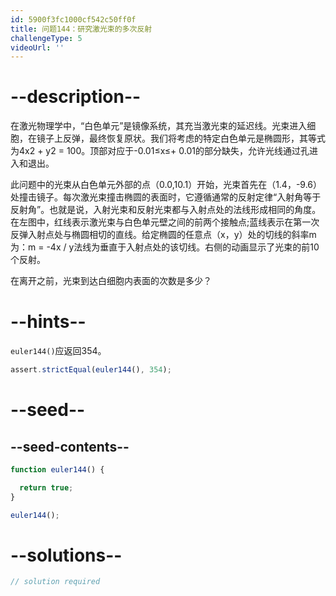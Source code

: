```yaml
---
id: 5900f3fc1000cf542c50ff0f
title: 问题144：研究激光束的多次反射
challengeType: 5
videoUrl: ''
---
```


# --description--

在激光物理学中，“白色单元”是镜像系统，其充当激光束的延迟线。光束进入细胞，在镜子上反弹，最终恢复原状。我们将考虑的特定白色单元是椭圆形，其等式为4x2 + y2 = 100。顶部对应于-0.01≤x≤+ 0.01的部分缺失，允许光线通过孔进入和退出。

此问题中的光束从白色单元外部的点（0.0,10.1）开始，光束首先在（1.4，-9.6）处撞击镜子。每次激光束撞击椭圆的表面时，它遵循通常的反射定律“入射角等于反射角”。也就是说，入射光束和反射光束都与入射点处的法线形成相同的角度。在左图中，红线表示激光束与白色单元壁之间的前两个接触点;蓝线表示在第一次反弹入射点处与椭圆相切的直线。给定椭圆的任意点（x，y）处的切线的斜率m为：m = -4x / y法线为垂直于入射点处的该切线。右侧的动画显示了光束的前10个反射。

在离开之前，光束到达白细胞内表面的次数是多少？

# --hints--

`euler144()`应返回354。

```js
assert.strictEqual(euler144(), 354);
```

# --seed--

## --seed-contents--

```js
function euler144() {

  return true;
}

euler144();
```

# --solutions--

```js
// solution required
```
